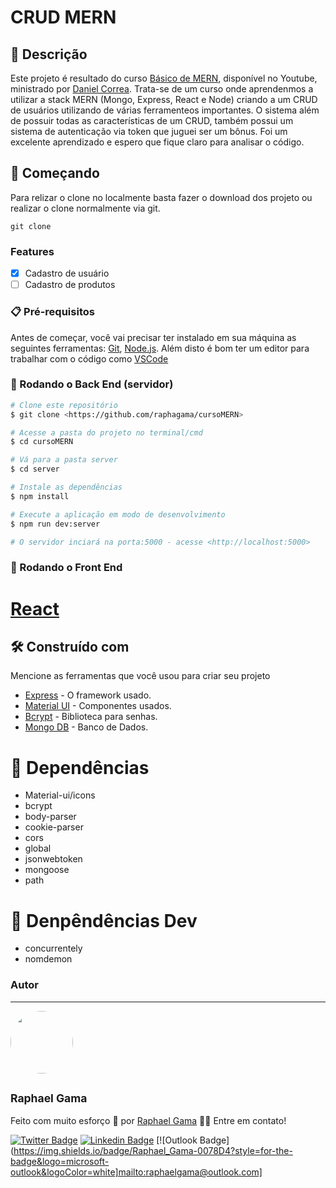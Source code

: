 # CRUD MERN

## 📜 Descrição 
Este projeto é resultado do curso [Básico de MERN](https://youtube.com/playlist?list=PLf7vZ02bgXGWPYTDBP8Bd8C1rLqj0BRV3), disponível no Youtube, ministrado por [Daniel Correa](https://github.com/daniel-2010).
Trata-se de um curso onde aprendenmos a utilizar a stack MERN (Mongo, Express, React e Node) criando a um CRUD de usuários utilizando de várias ferramenteos importantes. 
O sistema além de possuir todas as características de um CRUD, também possui um sistema de autenticação via token que juguei ser um bônus. Foi um excelente aprendizado e espero que fique claro para analisar o código.

## 🚀 Começando

Para relizar o clone no localmente basta fazer o download dos projeto ou realizar o clone normalmente via git.
```
git clone
```

### Features

- [x] Cadastro de usuário
- [ ] Cadastro de produtos

### 📋 Pré-requisitos

Antes de começar, você vai precisar ter instalado em sua máquina as seguintes ferramentas:
[Git](https://git-scm.com), [Node.js](https://nodejs.org/en/). 
Além disto é bom ter um editor para trabalhar com o código como [VSCode](https://code.visualstudio.com/)

### 🎲 Rodando o Back End (servidor)

```bash
# Clone este repositório
$ git clone <https://github.com/raphagama/cursoMERN>

# Acesse a pasta do projeto no terminal/cmd
$ cd cursoMERN

# Vá para a pasta server
$ cd server

# Instale as dependências
$ npm install

# Execute a aplicação em modo de desenvolvimento
$ npm run dev:server

# O servidor inciará na porta:5000 - acesse <http://localhost:5000>

```

### 🎲 Rodando o Front End

# [React](https://pt-br.reactjs.org/docs/create-a-new-react-app.html)


## 🛠️ Construído com

Mencione as ferramentas que você usou para criar seu projeto

* [Express](https://expressjs.com/pt-br/) - O framework usado.
* [Material UI](http://www.dropwizard.io/1.0.2/docs/) - Componentes usados.
* [Bcrypt](https://maven.apache.org/) - Biblioteca para senhas.
* [Mongo DB](https://www.mongodb.com/) - Banco de Dados.

# 🏴 Dependências

* Material-ui/icons
* bcrypt
* body-parser
* cookie-parser
* cors
* global
* jsonwebtoken
* mongoose
* path

# 🏁 Denpêndências Dev

* concurrentely
* nomdemon

### Autor
---

 <img style="border-radius: 50%;" src="https://avatars.githubusercontent.com/u/31085966?v=4" width="100px;" alt=""/>
 <h2><sub><b><a href:"https://github.com/raphagama">Raphael Gama</a></b></sub></h2>

Feito com muito esforço 🦾 por [Raphael Gama](https://github.com/raphagama) 👋🏽 Entre em contato!

[![Twitter Badge](https://img.shields.io/badge/-@rapha_gama-1ca0f1?style=flat-square&labelColor=1ca0f1&logo=twitter&logoColor=white&link=https://twitter.com/rapha_gama)](https://twitter.com/rapha_gama) [![Linkedin Badge](https://img.shields.io/badge/-Raphael_Gama-blue?style=flat-square&logo=Linkedin&logoColor=white&link=https://www.linkedin.com/in/raphael-gama-a804a4112)](https://www.linkedin.com/in/raphael-gama-a804a4112) 
[![Outlook Badge](https://img.shields.io/badge/Raphael_Gama-0078D4?style=for-the-badge&logo=microsoft-outlook&logoColor=white]mailto:raphaelgama@outlook.com]
